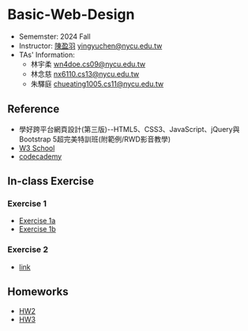 # Basic-Web-Design
- Sememster: 2024 Fall
- Instructor: [陳盈羽](https://dcat.nycu.edu.tw/members/%E9%99%B3%E7%9B%88%E7%BE%BD/) yingyuchen@nycu.edu.tw
- TAs' Information:
    - 林宇柔 wn4doe.cs09@nycu.edu.tw 
    - 林念慈 nx6110.cs13@nycu.edu.tw 
    - 朱驛庭 chueating1005.cs11@nycu.edu.tw

## Reference
- 學好跨平台網頁設計(第三版)--HTML5、CSS3、JavaScript、jQuery與Bootstrap 5超完美特訓班(附範例/RWD影音教學)
- [W3 School](https://www.w3schools.com/)
- [codecademy](https://www.codecademy.com/)

## In-class Exercise
### Exercise 1
- [Exercise 1a](https://chueating1005.github.io/Basic-Web-Design/exercise1/class-project-1a_answer)
- [Exercise 1b](https://chueating1005.github.io/Basic-Web-Design/exercise1/class-project-1b_answer)

### Exercise 2
- [link](https://chueating1005.github.io/Basic-Web-Design/exercise2/index)

## Homeworks
- [HW2](https://chueating1005.github.io/Basic-Web-Design/Homeworks/HW2/index)
- [HW3](https://chueating1005.github.io/Basic-Web-Design/Homeworks/HW3/index)